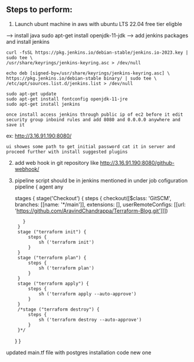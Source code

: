 Steps to perform:
-----------------------

1. Launch ubunt machine in aws with ubuntu LTS 22.04 free tier eligble 
   
  --> install java sudo apt-get install openjdk-11-jdk
  --> add jenkins packages and install jenkins 

    curl -fsSL https://pkg.jenkins.io/debian-stable/jenkins.io-2023.key | sudo tee \
    /usr/share/keyrings/jenkins-keyring.asc > /dev/null

    echo deb [signed-by=/usr/share/keyrings/jenkins-keyring.asc] \
    https://pkg.jenkins.io/debian-stable binary/ | sudo tee \
    /etc/apt/sources.list.d/jenkins.list > /dev/null

    sudo apt-get update
    sudo apt-get install fontconfig openjdk-11-jre
    sudo apt-get install jenkins

    once install access jenkins through public ip of ec2 before it edit security group inboind rules and add 8080 and 0.0.0.0 anywhere and save it

   ex: http://3.16.91.190:8080/

    ui showes some path to get initial password cat it in server and proceed further with install suggested plugins

2. add web hook in git repository like http://3.16.91.190:8080/github-webhook/

3. pipeline script should be in jenkins mentioned in under job cofiguration 
   pipeline {
    agent any

    stages {
        stage('Checkout') {
            steps {
            checkout([$class: 'GitSCM', branches: [[name: '*/main']], extensions: [], userRemoteConfigs: [[url: 'https://github.com/AravindChandrappa/Terraform-Blog.git']]])            

          }
        }
        stage ("terraform init") {
            steps {
                sh ('terraform init') 
            }
        }
        stage ("terraform plan") {
            steps {
                sh ('terraform plan') 
            }
        }
        stage ("terraform apply") {
            steps {
                sh ('terraform apply --auto-approve') 
            }
        }
        /*stage ("terraform destroy") {
            steps {
                sh ('terraform destroy --auto-approve') 
            }
        }*/
    }
}

updated main.tf file with postgres installation code new one

